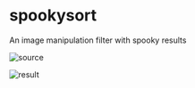 # spookysort

An image manipulation filter with spooky results
  
![source](https://raw.githubusercontent.com/dalhuijsen/spookysort/master/source.jpg)


![result](https://raw.githubusercontent.com/dalhuijsen/spookysort/master/result.png)

